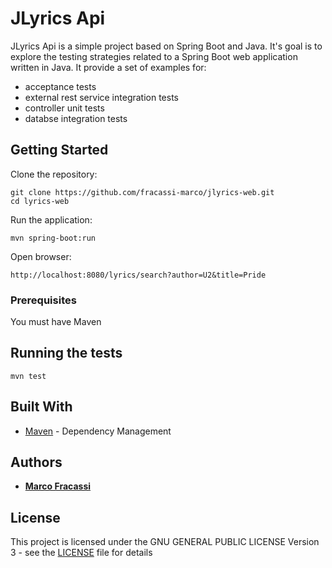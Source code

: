 # JLyrics Api

JLyrics Api is a simple project based on Spring Boot and Java. 
It's goal is to explore the testing strategies related to a Spring Boot web application written in Java.
It provide a set of examples for:
* acceptance tests
* external rest service integration tests
* controller unit tests
* databse integration tests

## Getting Started

Clone the repository:

```
git clone https://github.com/fracassi-marco/jlyrics-web.git
cd lyrics-web
```

Run the application:

```
mvn spring-boot:run
```

Open browser:

```
http://localhost:8080/lyrics/search?author=U2&title=Pride
```

### Prerequisites

You must have Maven

## Running the tests

```
mvn test
```

## Built With

* [Maven](https://maven.apache.org/) - Dependency Management

## Authors

* **[Marco Fracassi](https://github.com/fracassi-marco)**

## License

This project is licensed under the GNU GENERAL PUBLIC LICENSE Version 3 - see the [LICENSE](LICENSE) file for details